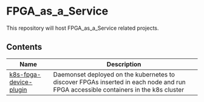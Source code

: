 # FPGA_as_a_Service
This repository will host FPGA_as_a_Service related projects.

## Contents
| Name                   |  Description |
|------------------------|-------------------|
| [k8s-fpga-device-plugin](https://github.com/Xilinx/FPGA_as_a_Service/tree/master/k8s-fpga-device-plugin/trunk) | Daemonset deployed on the kubernetes to discover FPGAs inserted in each node and run FPGA accessible containers in the k8s cluster |
